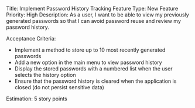 Title: Implement Password History Tracking Feature
Type: New Feature
Priority: High
Description:
As a user, I want to be able to view my previously generated passwords so that I can avoid password reuse and review my password history.

Acceptance Criteria:
- Implement a method to store up to 10 most recently generated passwords
- Add a new option in the main menu to view password history
- Display the stored passwords with a numbered list when the user selects the history option
- Ensure that the password history is cleared when the application is closed (do not persist sensitive data)

Estimation: 5 story points